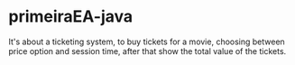 # primeiraEA-java
 It's about a ticketing system, to buy tickets for a movie, choosing between price option and session time, after that show the total value of the tickets.
